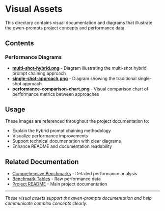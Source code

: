 # Visual Assets

This directory contains visual documentation and diagrams that illustrate the qwen-prompts project concepts and performance data.

## Contents

### Performance Diagrams

- **[multi-shot-hybrid.png](multi-shot-hybrid.png)** - Diagram illustrating the multi-shot hybrid prompt chaining approach
- **[single-shot-approach.png](single-shot-approach.png)** - Diagram showing the traditional single-shot approach
- **[performance-comparison-chart.png](performance-comparison-chart.png)** - Visual comparison chart of performance metrics between approaches

## Usage

These images are referenced throughout the project documentation to:

- Explain the hybrid prompt chaining methodology
- Visualize performance improvements
- Support technical documentation with clear diagrams
- Enhance README and documentation readability

## Related Documentation

- [Comprehensive Benchmarks](../benchmarks/comprehensive-benchmarks.md) - Detailed performance analysis
- [Benchmark Tables](../benchmarks/benchmark-table.md) - Raw performance data
- [Project README](../../README.md) - Main project documentation

---

*These visual assets support the qwen-prompts documentation and help communicate complex concepts clearly.*